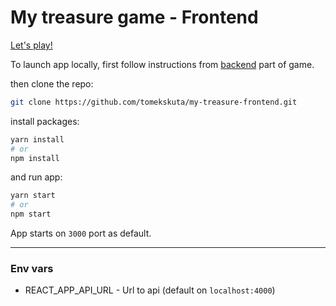 # My treasure game - Frontend

[Let's play!](https://my-treasure.tomekskuta.pl/)

To launch app locally, first follow instructions from [backend](https://github.com/tomekskuta/my-treasure-backend) part of game.

then clone the repo:

```bash
git clone https://github.com/tomekskuta/my-treasure-frontend.git
```

install packages:

```bash
yarn install
# or
npm install
```

and run app:

```bash
yarn start
# or
npm start
```

App starts on `3000` port as default.

---

### Env vars

-   REACT_APP_API_URL - Url to api (default on `localhost:4000`)
